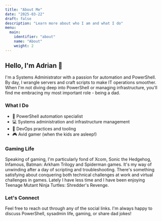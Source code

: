 ```yaml
---
title: "About Me"
date: "2025-03-22"
draft: false
description: "Learn more about who I am and what I do"
menu:
  main:
    identifier: "about"
    name: "About"
    weight: 2
---
```


## Hello, I'm Adrian 👋

I'm a Systems Administrator with a passion for automation and PowerShell. By day, I wrangle servers and craft scripts to make IT operations smoother. When I'm not diving deep into PowerShell or managing infrastructure, you'll find me embracing my most important role - being a dad.

### What I Do

- 🔧 PowerShell automation specialist
- 💻 Systems administration and infrastructure management
- 🤖 DevOps practices and tooling
- 🎮 Avid gamer (when the kids are asleep!)

### Gaming Life

Speaking of gaming, I'm particularly fond of Xcom, Sonic the Hedgehog, Infamous, Batman: Arkham Trilogy and Spiderman games. It's my way of unwinding after a day of scripting and troubleshooting. There's something satisfying about conquering both technical challenges at work and virtual challenges in games. Lately I have less time and I have been enjoying Teenage Mutant Ninja Turtles: Shredder's Revenge.

### Let's Connect

Feel free to reach out through any of the social links. I'm always happy to discuss PowerShell, sysadmin life, gaming, or share dad jokes!